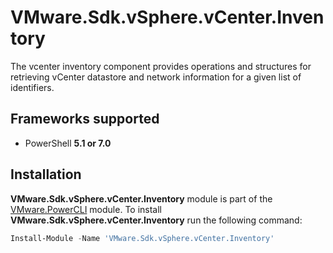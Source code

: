 # VMware.Sdk.vSphere.vCenter.Inventory

The vcenter inventory component provides operations and structures for retrieving vCenter datastore and network information for a given list of identifiers.

<a name="frameworks-supported"></a>
## Frameworks supported
- PowerShell **5.1 or 7.0**

<a name="installation"></a>
## Installation

**VMware.Sdk.vSphere.vCenter.Inventory** module is part of the [VMware.PowerCLI](https://www.powershellgallery.com/packages/VMware.PowerCLI) module. To install **VMware.Sdk.vSphere.vCenter.Inventory** run the following command:

```powershell
Install-Module -Name 'VMware.Sdk.vSphere.vCenter.Inventory'
```
